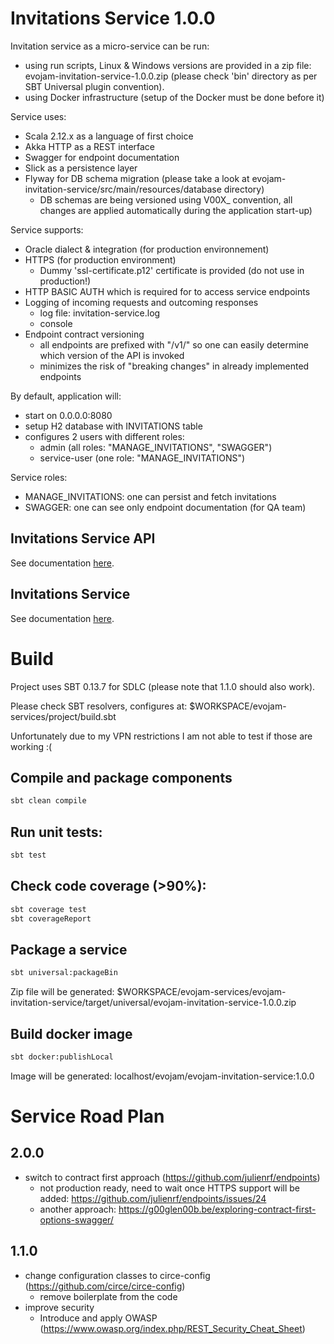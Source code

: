 # Invitations Service 1.0.0

Invitation service as a micro-service can be run:
- using run scripts, Linux & Windows versions are provided in a zip file: evojam-invitation-service-1.0.0.zip (please check 'bin' directory as per SBT Universal plugin convention).
- using Docker infrastructure (setup of the Docker must be done before it)

Service uses:
- Scala 2.12.x as a language of first choice
- Akka HTTP as a REST interface
- Swagger for endpoint documentation
- Slick as a persistence layer
- Flyway for DB schema migration (please take a look at evojam-invitation-service/src/main/resources/database directory)
	- DB schemas are being versioned using V00X_ convention, all changes are applied automatically during the application start-up)

Service supports:
- Oracle dialect & integration (for production environnement)
- HTTPS (for production environment)
	- Dummy 'ssl-certificate.p12' certificate is provided (do not use in production!)
- HTTP BASIC AUTH which is required for to access service endpoints
- Logging of incoming requests and outcoming responses
	- log file: invitation-service.log
	- console
- Endpoint contract versioning
	- all endpoints are prefixed with "/v1/" so one can easily determine which version of the API is invoked
	- minimizes the risk of "breaking changes" in already implemented endpoints

By default, application will:
- start on 0.0.0.0:8080
- setup H2 database with INVITATIONS table
- configures 2 users with different roles:
	- admin (all roles: "MANAGE_INVITATIONS", "SWAGGER")
	- service-user (one role: "MANAGE_INVITATIONS")

Service roles:
- MANAGE_INVITATIONS: one can persist and fetch invitations
- SWAGGER: one can see only endpoint documentation (for QA team)

## Invitations Service API
See documentation [here](evojam-invitation-service-api/README.md).

## Invitations Service
See documentation [here](evojam-invitation-service/README.md).

# Build

Project uses SBT 0.13.7 for SDLC (please note that 1.1.0 should also work).

Please check SBT resolvers, configures at: $WORKSPACE/evojam-services/project/build.sbt

Unfortunately due to my VPN restrictions I am not able to test if those are working :(

## Compile and package components

```bash
sbt clean compile
```

## Run unit tests:

```bash
sbt test
```

## Check code coverage (>90%):

```bash
sbt coverage test
sbt coverageReport
```

## Package a service

```bash
sbt universal:packageBin
```
Zip file will be generated: $WORKSPACE/evojam-services/evojam-invitation-service/target/universal/evojam-invitation-service-1.0.0.zip

## Build docker image

```bash
sbt docker:publishLocal
```
Image will be generated: localhost/evojam/evojam-invitation-service:1.0.0

# Service Road Plan

## 2.0.0
- switch to contract first approach (https://github.com/julienrf/endpoints)
	- not production ready, need to wait once HTTPS support will be added: https://github.com/julienrf/endpoints/issues/24
	- another approach: https://g00glen00b.be/exploring-contract-first-options-swagger/

## 1.1.0
- change configuration classes to circe-config (https://github.com/circe/circe-config)
	- remove boilerplate from the code
- improve security
	- Introduce and apply OWASP (https://www.owasp.org/index.php/REST_Security_Cheat_Sheet)
